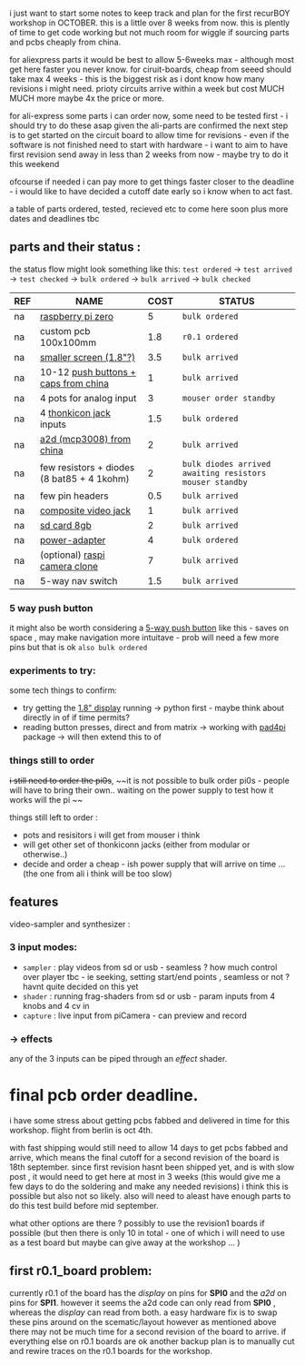 
i just want to start some notes to keep track and plan for the first recurBOY workshop in OCTOBER. this is a little over 8 weeks from now. this is plently of time to get code working but not much room for wiggle if sourcing parts and pcbs cheaply from china.

for aliexpress parts it would be best to allow 5-6weeks max - although most get here faster you never know. for ciruit-boards, cheap from seeed should take max 4 weeks - this is the biggest risk as i dont know how many revisions i might need. prioty circuits arrive within a week but cost MUCH MUCH more maybe 4x the price or more.

for ali-express some parts i can order now, some need to be tested first - i should try to do these asap
given the ali-parts are confirmed the next step is to get started on the circuit board to allow time for revisions - even if the software is not finished need to start with hardware - i want to aim to have first revision send away in less than 2 weeks from now - maybe try to do it this weekend

ofcourse if needed i can pay more to get things faster closer to the deadline - i would like to have decided a cutoff date early so i know when to act fast.

a table of parts ordered, tested, recieved etc to come here soon plus more dates and deadlines tbc

## parts and their status :

the status flow might look something like this: `test ordered` -> `test arrived` -> `test checked` -> `bulk ordered` -> `bulk arrived` -> `bulk checked`


REF | NAME | COST | STATUS
--- | --- | --- | ---
na | [raspberry pi zero] | 5 |  `bulk ordered`
na | custom pcb 100x100mm | 1.8 | `r0.1 ordered`
na | [smaller screen (1.8"?)] | 3.5 | `bulk arrived`
na | 10-12 [push buttons + caps from china] | 1  | `bulk arrived`
na | 4 pots for analog input | 3 | `mouser order standby`
na | 4 [thonkicon jack] inputs | 1.5 | `bulk ordered`
na | [a2d (mcp3008) from china] | 2 | `bulk arrived`
na | few resistors + diodes (8 bat85 + 4 1kohm) | 2 | `bulk diodes arrived awaiting resistors mouser standby`
na | few pin headers | 0.5 | `bulk arrived`
na | [composite video jack] | 1 | `bulk arrived`
na | [sd card 8gb] | 2 | `bulk arrived`
na | [power-adapter] |  4 |  `bulk ordered`
na | (optional) [raspi camera clone] | 7 | `bulk arrived` 
na | 5-way nav switch | 1.5 | `bulk arrived`

### 5 way push button

it might also be worth considering a [5-way push button] like this - saves on space , may make navigation more intuitave - prob will need a few more pins but that is ok `also bulk ordered`

### experiments to try:

some tech things to confirm:

- try getting the [1.8" display] running -> python first - maybe think about directly in of if time permits?
- reading button presses, direct and from matrix -> working with [pad4pi] package -> will then extend this to of

### things still to order

~~i still need to order the pi0s~~, ~~it is not possible to bulk order pi0s - people will have to bring their own.. waiting on the power supply to test how it works will the pi ~~ 

things still left to order :
 - pots and resisitors i will get from mouser i think
 - will get other set of thonkiconn jacks (either from modular or otherwise..)
 - decide and order a cheap - ish power supply that will arrive on time ... (the one from ali i think will be too slow)

## features

video-sampler and synthesizer : 

### 3 input modes:

- `sampler` : play videos from sd or usb - seamless ? how much control over player tbc - ie seeking, setting start/end points , seamless or not ? havnt quite decided on this yet
- `shader` : running frag-shaders from sd or usb - param inputs from 4 knobs and 4 cv in
- `capture` : live input from piCamera - can preview and record

### -> effects

any of the 3 inputs can be piped through an _effect_ shader.

# final pcb order deadline.

i have some stress about getting pcbs fabbed and delivered in time for this workshop. flight from berlin is oct 4th.

with fast shipping would still need to allow 14 days to get pcbs fabbed and arrive, which means the final cutoff for a second revision of the board is 18th september. since first revision hasnt been shipped yet, and is with slow post , it would need to get here at most in 3 weeks (this would give me a few days to do the soldering and make any needed revisions)
i think this is possible but also not so likely. also will need to aleast have enough parts to do this test build before mid september. 

what other options are there ? possibly to use the revision1 boards if possible (but then there is only 10 in total - one of which i will need to use as a test board but maybe can give away at the workshop ... )

## first r0.1_board problem:

currently r0.1 of the board has the _display_ on pins for __SPI0__ and the _a2d_ on pins for __SPI1__. however it seems the a2d code can only read from __SPI0__ , whereas the _display_ can read from both. a easy hardware fix is to swap these pins around on the scematic/layout however as mentioned above there may not be much time for a second revision of the board to arrive. if everything else on r0.1 boards are ok another backup plan is to manually cut and rewire traces on the r0.1 boards for the workshop.

[raspberry pi zero]: https://www.berrybase.de/raspberry-pi-zero-v1.3
[smaller screen (1.8"?)]: https://www.aliexpress.com/item/32996979276.html
[a2d (mcp3008) from china]: https://www.aliexpress.com/item/32735896933.html
[push buttons + caps from china]: https://www.aliexpress.com/item/32826994795.html
[thonkicon jack]: https://modularaddict.com/pj301m12-jacks
[sd card 8gb]: https://www.aliexpress.com/item/33040093922.html
[composite video jack]: https://www.mouser.de/ProductDetail/CUI/RCJ-024?qs=%2Fha2pyFadujC6XIlhTY7nF4RUCR%2FYibjfCLz8sPuiKglF9KHFnEXMg%3D%3D
[power-adapter]: https://www.aliexpress.com/item/32898334338.html
[raspi camera clone]: https://www.aliexpress.com/item/32825264717.html
[5-way push button]: https://www.aliexpress.com/item/32845147449.html
[1.8" display]: https://jakew.me/2018/01/19/st7735-pi/
[pad4pi]: https://github.com/brettmclean/pad4pi/
